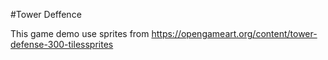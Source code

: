 #Tower Deffence

This game demo use sprites from https://opengameart.org/content/tower-defense-300-tilessprites